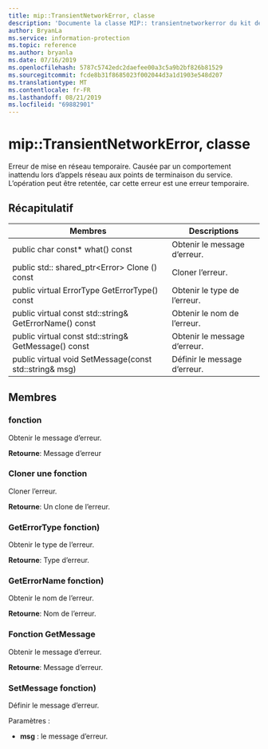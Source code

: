 ```yaml
---
title: mip::TransientNetworkError, classe
description: 'Documente la classe MIP:: transientnetworkerror du kit de développement logiciel (SDK) Microsoft Information Protection (MIP).'
author: BryanLa
ms.service: information-protection
ms.topic: reference
ms.author: bryanla
ms.date: 07/16/2019
ms.openlocfilehash: 5787c5742edc2daefee00a3c5a9b2bf826b81529
ms.sourcegitcommit: fcde8b31f8685023f002044d3a1d1903e548d207
ms.translationtype: MT
ms.contentlocale: fr-FR
ms.lasthandoff: 08/21/2019
ms.locfileid: "69882901"
---
```

# <a name="class-miptransientnetworkerror"></a>mip::TransientNetworkError, classe 
Erreur de mise en réseau temporaire. Causée par un comportement inattendu lors d’appels réseau aux points de terminaison du service. L’opération peut être retentée, car cette erreur est une erreur temporaire.
  
## <a name="summary"></a>Récapitulatif
 Membres                        | Descriptions                                
--------------------------------|---------------------------------------------
public char const* what() const  |  Obtenir le message d’erreur.
public std:: shared_ptr\<Error\> Clone () const  |  Cloner l’erreur.
public virtual ErrorType GetErrorType() const  |  Obtenir le type de l’erreur.
public virtual const std::string& GetErrorName() const  |  Obtenir le nom de l’erreur.
public virtual const std::string& GetMessage() const  |  Obtenir le message d’erreur.
public virtual void SetMessage(const std::string& msg)  |  Définir le message d’erreur.
  
## <a name="members"></a>Membres
  
### <a name="what-function"></a>fonction
Obtenir le message d’erreur.

  
**Retourne**: Message d’erreur
  
### <a name="clone-function"></a>Cloner une fonction
Cloner l’erreur.

  
**Retourne**: Un clone de l’erreur.
  
### <a name="geterrortype-function"></a>GetErrorType fonction)
Obtenir le type de l’erreur.

  
**Retourne**: Type d’erreur.
  
### <a name="geterrorname-function"></a>GetErrorName fonction)
Obtenir le nom de l’erreur.

  
**Retourne**: Nom de l’erreur.
  
### <a name="getmessage-function"></a>Fonction GetMessage
Obtenir le message d’erreur.

  
**Retourne**: Message d’erreur.
  
### <a name="setmessage-function"></a>SetMessage fonction)
Définir le message d’erreur.

Paramètres :  
* **msg** : le message d’erreur.

